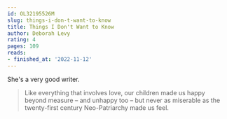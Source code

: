 ```yaml
---
id: OL32195526M
slug: things-i-don-t-want-to-know
title: Things I Don't Want to Know
author: Deborah Levy
rating: 4
pages: 109
reads:
- finished_at: '2022-11-12'
---
```

She's a very good writer.

> Like everything that involves love, our children made us happy beyond measure – and unhappy too – but never as miserable as the twenty-first century Neo-Patriarchy made us feel.
